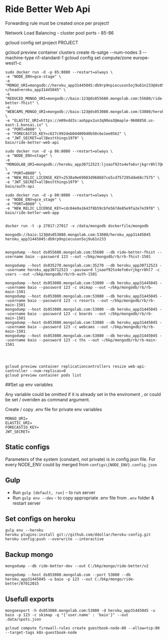 Ride Better Web Api
===================


Forwarding rule must be created once per project! 

Network Load Balancing - cluster pool ports - 85-86

gcloud config set project PROJECT

gcloud preview container clusters create rb-satge --num-nodes 3 --machine-type n1-standard-1
gcloud config set compute/zone europe-west1-c

```
sudo docker run -d -p 85:8080 --restart=always \
-e "NODE_ENV=gce-stage" \
-e "MONGO_URI=mongodb://heroku_app31445045:db9rp9npiecuson5oj9u61n233@ds053080.mongolab.com:53080/<head></head>eroku_app31445045" \
-e "REDUCED_MONGO_URI=mongodb://baio:123@ds055680.mongolab.com:55680/ride-better-fhist" \
-e "WEBCAMS_MONGO_URI=mongodb://baio:123@ds053080.mongolab.com:53080/heroku_app31445045" \
-e "ELASTIC_URI=https://m09vdd3s:aohppx2un3q90oa3@maple-9608858.us-east-1.bonsai.io" \
-e "PORT=8080" \
-e "FORECASTIO_KEY=c627c992deb04400940b50c6e1ee0562" \
-e "JWT_SECRET=allBestthings1979" \
baio/ride-better-web-api 

sudo docker run -d -p 86:8080 --restart=always \
-e "NODE_ENV=stage" \
-e "MONGOLAB_URI=mongodb://heroku_app30712523:ljoaof92to4efo6vrjkgrr8hl7@ds035270.mongolab.com:35270/heroku_app30712523" \
-e "PORT=8080" \
-e "NEW_RELIC_LICENSE_KEY=2538a9e69983d968687ce5cd757295dde68c7575" \
-e "JWT_SECRET=allBestthings1979" \
baio/auth-api 

sudo docker run -d -p 80:8080 --restart=always \
-e "NODE_ENV=gce_stage" \
-e "PORT=8080" \
-e "NEW_RELIC_LICENSE_KEY=cdc04e9a1643f8b59cbfe567de85e9fa2e7e39f8" \
baio/ride-better-web-app


docker run -t -p 27017:27017 -v /data/mongodb dockerfile/mongodb

mongodb://baio:123@ds053080.mongolab.com:53080/heroku_app31445045
heroku_app31445045:db9rp9npiecuson5oj9u61n233


mongodump --host ds055680.mongolab.com:55680 --db ride-better-fhist --username baio --password 123 --out ~/bkp/mongodb/rb/rb-fhist-1501

mongodump --host ds035270.mongolab.com:35270 --db heroku_app30712523 --username heroku_app30712523 --password ljoaof92to4efo6vrjkgrr8hl7 -c users --out ~/bkp/mongodb/rb/rb-auth-1501

mongodump --host ds053080.mongolab.com:53080 --db heroku_app31445045 --username baio --password 123 -c skimap --out ~/bkp/mongodb/rb/rb-main-1501
mongodump --host ds053080.mongolab.com:53080 --db heroku_app31445045 --username baio --password 123 -c resorts --out ~/bkp/mongodb/rb/rb-main-1501
mongodump --host ds053080.mongolab.com:53080 --db heroku_app31445045 --username baio --password 123 -c boards --out ~/bkp/mongodb/rb/rb-main-1501
mongodump --host ds053080.mongolab.com:53080 --db heroku_app31445045 --username baio --password 123 -c webcams --out ~/bkp/mongodb/rb/rb-main-1501
mongodump --host ds053080.mongolab.com:53080 --db heroku_app31445045 --username baio --password 123 -c ths --out ~/bkp/mongodb/rb/rb-main-1501




```

```
gcloud preview container replicationcontrollers resize web-api-controller --num-replicas=0
gcloud preview container pods list

```

##Set up env variables

Any variable could be omitted if it is already set in the enviroment , or could be set / overiden as command argument.

Create / copy .env file for private env variables

```
MONGO_URI=
ELASTIC_URI=
FORECASTIO_KEY=
JWT_SECRET=
```

## Static configs

Parameters of the system (constant, not private) is in config.json file.
For every NODE_ENV could by merged from `configs\{NODE_ENV}.config.json`


## Gulp

+ Run `gulp [default, run]` - to run server
+ Run `gulp env --dev` - to copy appropriate .env file from `.env` folder & restart server


## Set configs on heroku

```
gulp env --heroku
heroku plugins:install git://github.com/ddollar/heroku-config.git
heroku config:push --overwrite --interactive
```

## Backup mongo

```
mongodump --db ride-better-dev --out C:/bkp/mongo/ride-better/v2

mongodump --host ds053080.mongolab.com --port 53080 --db heroku_app31445045 -u baio -p 123 --out C:/bkp/mongo/ride-better/07012015
```

## Usefull exports

```
mongoexport -h ds053080.mongolab.com:53080 -d heroku_app31445045 -u baio -p 123 -c skimap -q "{'user.name' : 'baio'}" --out .data/spots.json
```

```
gcloud compute firewall-rules create guestbook-node-80 --allow=tcp:80 --target-tags k8s-guestbook-node
```